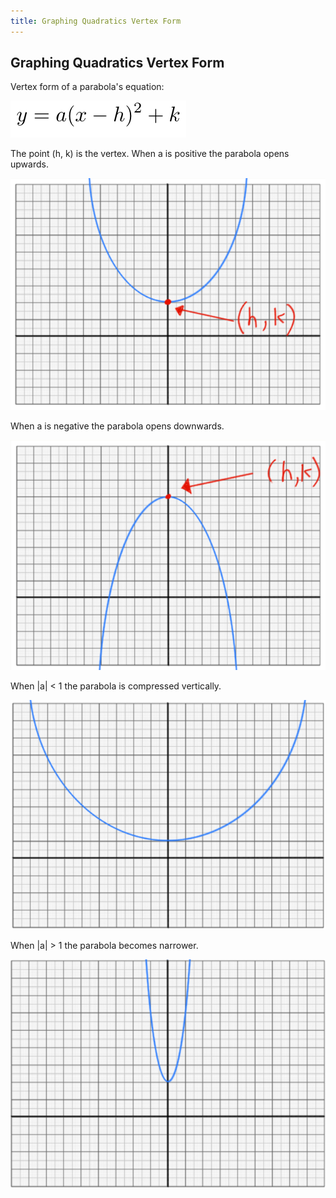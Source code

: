 ```yaml
---
title: Graphing Quadratics Vertex Form
---
```

## Graphing Quadratics Vertex Form

Vertex form of a parabola's equation:
 
<img src="https://github.com/codersc/freeCodeCamp-article-images/blob/master/art3img1.png?raw=true" alt="Formula showing y equals a times (x minus h)-squared plus k">
 
The point (h, k) is the vertex. When a is positive the parabola opens upwards.
  
<img src="https://github.com/codersc/freeCodeCamp-article-images/blob/master/art3img2.png?raw=true" alt="Parabola (u-shaped graph) with the lowest point (the vertex) marked with (h, k)">
 
When a is negative the parabola opens downwards.
 
<img src="https://github.com/codersc/freeCodeCamp-article-images/blob/master/art3img4.png?raw=true" alt="Upside-down parabola (u-shaped graph) with the highest point (the vertex) marked with (h, k)">
 
When |a| < 1 the parabola is compressed vertically.
 
<img src="https://github.com/codersc/freeCodeCamp-article-images/blob/master/art3img5.png?raw=true" alt="Wider version of a parabola (u-shaped graph)">
 
When |a| > 1 the parabola becomes narrower.
 
<img src="https://github.com/codersc/freeCodeCamp-article-images/blob/master/art3img6.png?raw=true" alt="Narrower version of a parabola (u-shaped graph)">



